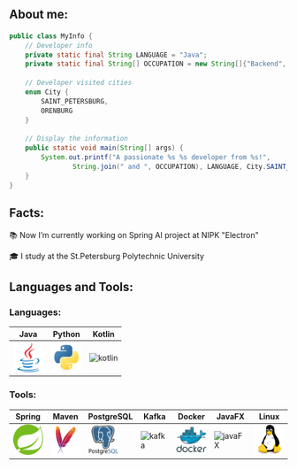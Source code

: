 ## About me:
```java
public class MyInfo {
    // Developer info
    private static final String LANGUAGE = "Java";
    private static final String[] OCCUPATION = new String[]{"Backend", "MLOps"};

    // Developer visited cities
    enum City {
        SAINT_PETERSBURG,
        ORENBURG
    }

    // Display the information
    public static void main(String[] args) {
        System.out.printf("A passionate %s %s developer from %s!",
                String.join(" and ", OCCUPATION), LANGUAGE, City.SAINT_PETERSBURG);
    }
}
```
## Facts:
📚 Now I’m currently working on Spring AI project at NIPK "Electron"

🎓 I study at the St.Petersburg Polytechnic University
## Languages and Tools:
### Languages:
| Java | Python | Kotlin |
|----------|----------|----------|
|<img src="https://github.com/devicons/devicon/blob/master/icons/java/java-original.svg" title="Java" alt="Java" width="55" height="55"/>|  <img src="https://github.com/devicons/devicon/blob/master/icons/python/python-original.svg" title="Python"  alt="Python" width="55" height="55"/> |  <img src="https://www.vectorlogo.zone/logos/kotlinlang/kotlinlang-icon.svg" alt="kotlin" width="55" height="55"/> |
### Tools:
| Spring | Maven | PostgreSQL | Kafka | Docker | JavaFX | Linux |
|----------|----------|----------|----------|----------|----------|----------|
|<img src="https://github.com/devicons/devicon/blob/master/icons/spring/spring-original.svg" title="Spring" alt="Spring" width="55" height="55"/>| <img src="https://github.com/devicons/devicon/blob/master/icons/maven/maven-original.svg" title="Maven" alt="Maven" width="55" height="55"/>| <img src="https://raw.githubusercontent.com/devicons/devicon/master/icons/postgresql/postgresql-original-wordmark.svg" alt="postgresql" width="55" height="55"/>  | <img src="https://www.vectorlogo.zone/logos/apache_kafka/apache_kafka-icon.svg" alt="kafka" width="55" height="55"/>  |<img src="https://raw.githubusercontent.com/devicons/devicon/master/icons/docker/docker-original-wordmark.svg" alt="docker" width="55" height="55"/>|<img src="https://i1.sndcdn.com/avatars-000040353026-rwzff5-t500x500.jpg" alt="javaFX" width="55" height="55"/> |  <img src="https://raw.githubusercontent.com/devicons/devicon/master/icons/linux/linux-original.svg" alt="linux" width="55" height="55"/> | 
